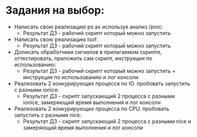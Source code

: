 # Задания на выбор:
* Написать свою реализацию ps ax используя анализ /proc:
  * Результат ДЗ - рабочий скрипт который можно запустить
* Написать свою реализацию lsof:
  * Результат ДЗ - рабочий скрипт который можно запустить
* Дописать обработчики сигналов в прилагаемом скрипте, оттестировать, приложить сам скрипт, инструкции по использованию:
  * Результат ДЗ - рабочий скрипт который можно запустить + инструкция по использованию и лог консоли
* Реализовать 2 конкурирующих процесса по IO. пробовать запустить с разными ionice:
  * Результат ДЗ - скрипт запускающий 2 процесса с разными ionice, замеряющий время выполнения и лог консоли
* Реализовать 2 конкурирующих процесса по CPU. пробовать запустить с разными nice:
  * Результат ДЗ - скрипт запускающий 2 процесса с разными nice и замеряющий время выполнения и лог консоли

